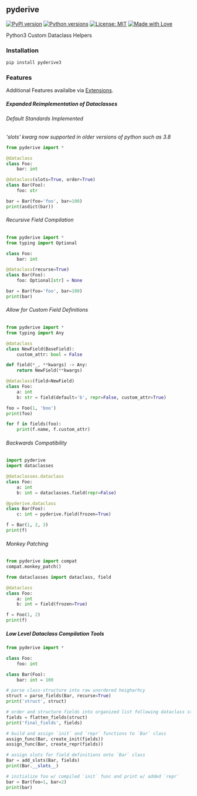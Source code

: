 pyderive
---------

[![PyPI version](https://img.shields.io/pypi/v/pyderive3?style=for-the-badge)](https://pypi.org/project/pyderive3/)
[![Python versions](https://img.shields.io/pypi/pyversions/pyderive3?style=for-the-badge)](https://pypi.org/project/pyderive3/)
[![License: MIT](https://img.shields.io/badge/License-MIT-yellow.svg?style=for-the-badge)](https://github.com/imgurbot12/pyderive/blob/master/LICENSE)
[![Made with Love](https://img.shields.io/badge/built%20with-%E2%99%A5-orange?style=for-the-badge)](https://github.com/imgurbot12/pyderive)

Python3 Custom Dataclass Helpers

### Installation

```bash
pip install pyderive3
```

### Features

Additional Features availalbe via [Extensions](./pyderive/extensions/README.md).

##### Expanded Reimplementation of Dataclasses

###### Default Standards Implemented

_'slots' kwarg now supported in older versions of python such as 3.8_

```python
from pyderive import *

@dataclass
class Foo:
    bar: int

@dataclass(slots=True, order=True)
class Bar(Foo):
    foo: str

bar = Bar(foo='foo', bar=100)
print(asdict(bar))
```

###### Recursive Field Compilation

```python
from pyderive import *
from typing import Optional

class Foo:
    bar: int

@dataclass(recurse=True)
class Bar(Foo):
    foo: Optional[str] = None

bar = Bar(foo='foo', bar=100)
print(bar)
```

###### Allow for Custom Field Definitions

```python
from pyderive import *
from typing import Any

@dataclass
class NewField(BaseField):
    custom_attr: bool = False

def field(*_, **kwargs) -> Any:
    return NewField(**kwargs)

@dataclass(field=NewField)
class Foo:
    a: int
    b: str = field(default='b', repr=False, custom_attr=True)

foo = Foo(1, 'boo')
print(foo)

for f in fields(foo):
    print(f.name, f.custom_attr)
```

###### Backwards Compatibility
```python
import pyderive
import dataclasses

@dataclasses.dataclass
class Foo:
    a: int
    b: int = dataclasses.field(repr=False)

@pyderive.dataclass
class Bar(Foo):
    c: int = pyderive.field(frozen=True)

f = Bar(1, 2, 3)
print(f)
```

###### Monkey Patching

```python
from pyderive import compat
compat.monkey_patch()

from dataclasses import dataclass, field

@dataclass
class Foo:
    a: int
    b: int = field(frozen=True)

f = Foo(1, 2)
print(f)
```

##### Low Level Dataclass Compilation Tools

```python
from pyderive import *

class Foo:
    foo: int

class Bar(Foo):
    bar: int = 100

# parse class-structure into raw unordered heigharhcy
struct = parse_fields(Bar, recurse=True)
print('struct', struct)

# order and structure fields into organized list following dataclass standard
fields = flatten_fields(struct)
print('final_fields', fields)

# build and assign `init` and `repr` functions to `Bar` class
assign_func(Bar, create_init(fields))
assign_func(Bar, create_repr(fields))

# assign slots for field definitions onto `Bar` class
Bar = add_slots(Bar, fields)
print(Bar.__slots__)

# initialize foo w/ compiled `init` func and print w/ added `repr`
bar = Bar(foo=1, bar=2)
print(bar)
```
